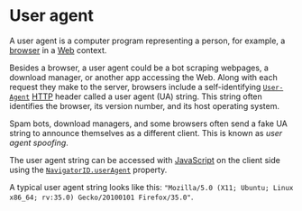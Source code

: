 # User agent

A user agent is a computer program representing a person, for example, a [browser](https://developer.mozilla.org/en-US/docs/Glossary/Browser) in a [Web](https://developer.mozilla.org/en-US/docs/Glossary/World_Wide_Web) context.

Besides a browser, a user agent could be a bot scraping webpages, a download manager, or another app accessing the Web. Along with each request they make to the server, browsers include a self-identifying [`User-Agent`](https://developer.mozilla.org/en-US/docs/Web/HTTP/Headers/User-Agent) [HTTP](https://developer.mozilla.org/en-US/docs/Glossary/HTTP) header called a user agent (UA) string. This string often identifies the browser, its version number, and its host operating system.

Spam bots, download managers, and some browsers often send a fake UA string to announce themselves as a different client. This is known as *user agent spoofing*.

The user agent string can be accessed with [JavaScript](https://developer.mozilla.org/en-US/docs/Glossary/JavaScript) on the client side using the [`NavigatorID.userAgent`](https://developer.mozilla.org/en-US/docs/Web/API/NavigatorID/userAgent) property.

A typical user agent string looks like this: `"Mozilla/5.0 (X11; Ubuntu; Linux x86_64; rv:35.0) Gecko/20100101 Firefox/35.0"`. 